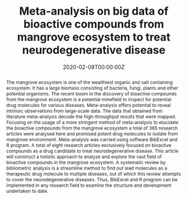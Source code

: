 ---
title: "Meta-analysis on big data of bioactive compounds from mangrove ecosystem to treat neurodegenerative disease"
authors:
- Pradeep Varathan  
- Benu George
- Dr.Suchithra T.V
author_notes:
- "Equal contribution"
- "Equal contribution"
date: "2020-02-08T00:00:00Z"
doi: "10.1007/s11192-020-03355-2"

# Schedule page publish date (NOT publication's date).
publishDate: "2020-02-08T00:00:00Z"

# Publication type.
# Legend: 0 = Uncategorized; 1 = Conference paper; 2 = Journal article;
# 3 = Preprint / Working Paper; 4 = Report; 5 = Book; 6 = Book section;
# 7 = Thesis; 8 = Patent
publication_types: ["2"]

# Publication name and optional abbreviated publication name.
publication: Scientometrics *Source Themes Conference*
publication_short: ''

abstract: The mangrove ecosystem is one of the wealthiest organic and salt containing ecosystem. It has a large biomass consisting of bacteria, fungi, plants and other potential organisms. The recent boom in the discovery of bioactive compounds from the mangrove ecosystem is a potential minefield to inspect for potential drug molecules for various diseases. Meta-analysis offers potential to reveal intrinsic observations from large-scale data. The data that obtained from literature meta-analysis decode the high-throughput results that were mapped. Focusing on the usage of a more stringent method of meta-analysis to elucidate the bioactive compounds from the mangrove ecosystem a total of 365 research articles were analysed here and promised potent drug molecules to isolate from mangrove environment. Meta-analysis was carried using software BibExcel and R program. A total of eight research articles exclusively focused on bioactive compounds as a drug candidate to treat neurodegenerative disease. This article will construct a holistic approach to analyze and explore the vast field of bioactive compounds in the mangrove ecosystem. A systematic review by bibliometric analysis is a streamline method to find out lead molecules as a therapeutic drug molecule to multiple diseases, out of which this review attempts to cover the neurodegenerative diseases. Thus, BibExcel and R program can be implemented in any research field to examine the structure and development undertaken to date.

# Summary. An optional shortened abstract.
summary: Meta-analysis using multiple tools to strategically isolate important research components from the literaeture.

tags:
- Source Themes
featured: false

# links:
# - name: ""
#   url: ""
url_code: ''
url_dataset: ''
url_poster: ''
url_project: ''
url_slides: ''
url_source: 'https://link.springer.com/article/10.1007/s11192-020-03355-2?shared-article-renderer#citeas'
url_video: ''

# Featured image
# To use, add an image named `featured.jpg/png` to your page's folder. 
image:
  caption: 'Image credit: [**Unsplash**](https://unsplash.com/photos/jdD8gXaTZsc)'
  focal_point: ""
  preview_only: false

# Associated Projects (optional).
#   Associate this publication with one or more of your projects.
#   Simply enter your project's folder or file name without extension.
#   E.g. `internal-project` references `content/project/internal-project/index.md`.
#   Otherwise, set `projects: []`.
projects: 
- Meta-Analysis

# Slides (optional).
#   Associate this publication with Markdown slides.
#   Simply enter your slide deck's filename without extension.
#   E.g. `slides: "example"` references `content/slides/example/index.md`.
#   Otherwise, set `slides: ""`.
slides: ""
---